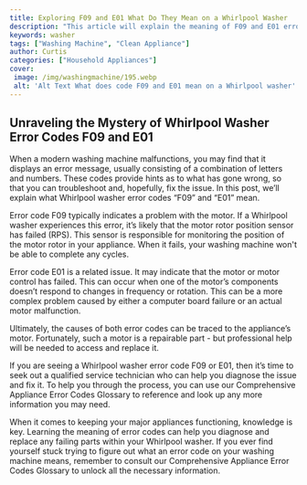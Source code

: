```yaml
---
title: Exploring F09 and E01 What Do They Mean on a Whirlpool Washer
description: "This article will explain the meaning of F09 and E01 errors on a Whirlpool washing machine and will provide tips on proper maintenance to help prevent them Read on to learn more"
keywords: washer
tags: ["Washing Machine", "Clean Appliance"]
author: Curtis
categories: ["Household Appliances"]
cover: 
 image: /img/washingmachine/195.webp
 alt: 'Alt Text What does code F09 and E01 mean on a Whirlpool washer'
---
```

## Unraveling the Mystery of Whirlpool Washer Error Codes F09 and E01

When a modern washing machine malfunctions, you may find that it displays an error message, usually consisting of a combination of letters and numbers. These codes provide hints as to what has gone wrong, so that you can troubleshoot and, hopefully, fix the issue. In this post, we’ll explain what Whirlpool washer error codes “F09” and “E01” mean.

Error code F09 typically indicates a problem with the motor. If a Whirlpool washer experiences this error, it’s likely that the motor rotor position sensor has failed (RPS). This sensor is responsible for monitoring the position of the motor rotor in your appliance. When it fails, your washing machine won't be able to complete any cycles.

Error code E01 is a related issue. It may indicate that the motor or motor control has failed. This can occur when one of the motor’s components doesn’t respond to changes in frequency or rotation. This can be a more complex problem caused by either a computer board failure or an actual motor malfunction.

Ultimately, the causes of both error codes can be traced to the appliance’s motor. Fortunately, such a motor is a repairable part - but professional help will be needed to access and replace it.

If you are seeing a Whirlpool washer error code F09 or E01, then it’s time to seek out a qualified service technician who can help you diagnose the issue and fix it. To help you through the process, you can use our Comprehensive Appliance Error Codes Glossary to reference and look up any more information you may need. 

When it comes to keeping your major appliances functioning, knowledge is key. Learning the meaning of error codes can help you diagnose and replace any failing parts within your Whirlpool washer. If you ever find yourself stuck trying to figure out what an error code on your washing machine means, remember to consult our Comprehensive Appliance Error Codes Glossary to unlock all the necessary information.
